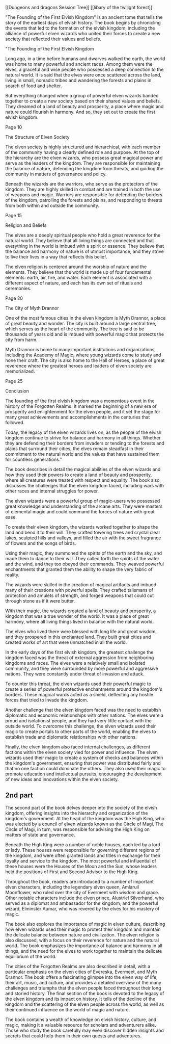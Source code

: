 [[Dungeons and dragons Session Tree]]
[[libary of the twilight forest]]

"The Founding of the First Elvish Kingdom" is an ancient tome that tells the story of the earliest days of elvish history. The book begins by chronicling the events that led to the formation of the elvish kingdom, including the alliance of powerful elven wizards who united their forces to create a new society that reflected their values and beliefs.

"The Founding of the First Elvish Kingdom

Long ago, in a time before humans and dwarves walked the earth, the world was home to many powerful and ancient races. Among them were the elves, a graceful and wise people who possessed a deep connection to the natural world. It is said that the elves were once scattered across the land, living in small, nomadic tribes and wandering the forests and plains in search of food and shelter.

But everything changed when a group of powerful elven wizards banded together to create a new society based on their shared values and beliefs. They dreamed of a land of beauty and prosperity, a place where magic and nature could flourish in harmony. And so, they set out to create the first elvish kingdom.

Page 10

The Structure of Elven Society

The elven society is highly structured and hierarchical, with each member of the community having a clearly defined role and purpose. At the top of the hierarchy are the elven wizards, who possess great magical power and serve as the leaders of the kingdom. They are responsible for maintaining the balance of nature, defending the kingdom from threats, and guiding the community in matters of governance and policy.

Beneath the wizards are the warriors, who serve as the protectors of the kingdom. They are highly skilled in combat and are trained in both the use of weapons and magic. Warriors are responsible for defending the borders of the kingdom, patrolling the forests and plains, and responding to threats from both within and outside the community.

Page 15

Religion and Beliefs

The elves are a deeply spiritual people who hold a great reverence for the natural world. They believe that all living things are connected and that everything in the world is imbued with a spirit or essence. They believe that the balance and harmony of nature is of utmost importance, and they strive to live their lives in a way that reflects this belief.

The elven religion is centered around the worship of nature and the elements. They believe that the world is made up of four fundamental elements: earth, air, fire, and water. Each element is associated with a different aspect of nature, and each has its own set of rituals and ceremonies.

Page 20

The City of Myth Drannor

One of the most famous cities in the elven kingdom is Myth Drannor, a place of great beauty and wonder. The city is built around a large central tree, which serves as the heart of the community. The tree is said to be thousands of years old and is imbued with powerful magic that protects the city from harm.

Myth Drannor is home to many important institutions and organizations, including the Academy of Magic, where young wizards come to study and hone their craft. The city is also home to the Hall of Heroes, a place of great reverence where the greatest heroes and leaders of elven society are memorialized.

Page 25

Conclusion

The founding of the first elvish kingdom was a momentous event in the history of the Forgotten Realms. It marked the beginning of a new era of prosperity and enlightenment for the elven people, and it set the stage for many great achievements and accomplishments in the centuries that followed.

Today, the legacy of the elven wizards lives on, as the people of the elvish kingdom continue to strive for balance and harmony in all things. Whether they are defending their borders from invaders or tending to the forests and plains that surround their cities, the elves remain steadfast in their commitment to the natural world and the values that have sustained them for countless generations."

The book describes in detail the magical abilities of the elven wizards and how they used their powers to create a land of beauty and prosperity, where all creatures were treated with respect and equality. The book also discusses the challenges that the elven kingdom faced, including wars with other races and internal struggles for power.

The elven wizards were a powerful group of magic-users who possessed great knowledge and understanding of the arcane arts. They were masters of elemental magic and could command the forces of nature with great ease.

To create their elven kingdom, the wizards worked together to shape the land and bend it to their will. They crafted towering trees and crystal clear lakes, sculpted hills and valleys, and filled the air with the sweet fragrance of flowers and the songs of birds.

Using their magic, they summoned the spirits of the earth and the sky, and made them to dance to their will. They called forth the spirits of the water and the wind, and they too obeyed their commands. They weaved powerful enchantments that granted them the ability to shape the very fabric of reality.

The wizards were skilled in the creation of magical artifacts and imbued many of their creations with powerful spells. They crafted talismans of protection and amulets of strength, and forged weapons that could cut through stone as if it were butter.

With their magic, the wizards created a land of beauty and prosperity, a kingdom that was a true wonder of the world. It was a place of great harmony, where all living things lived in balance with the natural world.

The elves who lived there were blessed with long life and great wisdom, and they prospered in this enchanted land. They built great cities and created works of art that were unmatched in all the world.

In the early days of the first elvish kingdom, the greatest challenge the kingdom faced was the threat of external aggression from neighboring kingdoms and races. The elves were a relatively small and isolated community, and they were surrounded by more powerful and aggressive nations. They were constantly under threat of invasion and attack.

To counter this threat, the elven wizards used their powerful magic to create a series of powerful protective enchantments around the kingdom's borders. These magical wards acted as a shield, deflecting any hostile forces that tried to invade the kingdom.

Another challenge that the elven kingdom faced was the need to establish diplomatic and economic relationships with other nations. The elves were a proud and isolationist people, and they had very little contact with the outside world. To overcome this challenge, the elven wizards used their magic to create portals to other parts of the world, enabling the elves to establish trade and diplomatic relationships with other nations.

Finally, the elven kingdom also faced internal challenges, as different factions within the elven society vied for power and influence. The elven wizards used their magic to create a system of checks and balances within the kingdom's government, ensuring that power was distributed fairly and that no one faction could dominate the others. They also used their magic to promote education and intellectual pursuits, encouraging the development of new ideas and innovations within the elven society.

## 2nd part

The second part of the book delves deeper into the society of the elvish kingdom, offering insights into the hierarchy and organization of the kingdom's government. At the head of the kingdom was the High King, who was elected by a council of elven wizards known as the Circle of Magi. The Circle of Magi, in turn, was responsible for advising the High King on matters of state and governance.

Beneath the High King were a number of noble houses, each led by a lord or lady. These houses were responsible for governing different regions of the kingdom, and were often granted lands and titles in exchange for their loyalty and service to the kingdom. The most powerful and influential of these houses were the Houses of the Moon and the Sun, whose leaders held the positions of First and Second Advisor to the High King.

Throughout the book, readers are introduced to a number of important elven characters, including the legendary elven queen, Amlaruil Moonflower, who ruled over the city of Evermeet with wisdom and grace. Other notable characters include the elven prince, Alustriel Silverhand, who served as a diplomat and ambassador for the kingdom, and the powerful wizard, Elminster Aumar, who was revered by the elves for his mastery of magic.

The book also explores the importance of magic in elven culture, describing how elven wizards used their magic to protect their kingdom and maintain the delicate balance between nature and civilization. The elven religion is also discussed, with a focus on their reverence for nature and the natural world. The book emphasizes the importance of balance and harmony in all things, and the need for the elves to work together to maintain the delicate equilibrium of the world.

The cities of the Forgotten Realms are also described in detail, with a particular emphasis on the elven cities of Evereska, Evermeet, and Myth Drannor. The book offers a fascinating glimpse into the elven way of life, their art, music, and culture, and provides a detailed overview of the many challenges and triumphs that the elven people faced throughout their long and storied history.
The final section of the book is devoted to the legacy of the elven kingdom and its impact on history. It tells of the decline of the kingdom and the scattering of the elven people across the world, as well as their continued influence on the world of magic and nature.

The book contains a wealth of knowledge on elvish history, culture, and magic, making it a valuable resource for scholars and adventurers alike. Those who study the book carefully may even discover hidden insights and secrets that could help them in their own quests and adventures.

